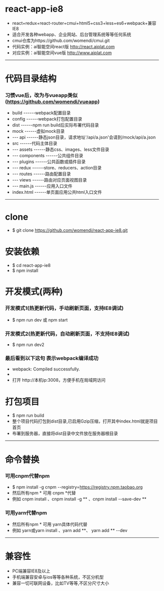# react-app-ie8
 - react+redux+react-router+cmui+html5+css3+less+es6+webpack+兼容IE8
 - 适合开发各种webapp、企业网站、后台管理系统等等任何系统
 - cmui仓库为https://github.com/womendi/cmui.git
 - 代码实例：ai智能空间react版  http://react.aiplat.com
 - 对应实例：ai智能空间vue版  http://www.aiplat.com 

---

# 代码目录结构
### 习惯vue后，改为与vueapp类似(https://github.com/womendi/vueapp)

 - build           ------webpack配置目录
 - config          ------webpack打包配置目录
 - dist            ------npm run build后实际布署代码目录
 - mock            ------虚拟mock目录
 - --- api         ------静态json目录，请求地址'/api/a.json'会请到/mock/api/a.json
 - src             ------代码主体目录
 - --- assets      ------静态css、images、less文件目录
 - --- components  ------公共组件目录
 - --- plugins     ------公共函数或插件目录
 - --- redux       ------store、reducers、action目录
 - --- routes      ------路由配置目录
 - --- views       ------路由对应页面视图目录
 - --- main.js     ------应用入口文件
 - index.html      ------单页面应用公共html入口文件

---

# clone
 - $ git clone https://github.com/womendi/react-app-ie8.git

# 安装依赖
 - $ cd react-app-ie8
 - $ npm install

# 开发模式(两种)

### 开发模式1(热更新代码，手动刷新页面，支持IE8调试)
 - $ npm run dev  或  npm start

### 开发模式2(热更新代码，自动刷新页面，不支持IE8调试)
 - $ npm run dev2

### 最后看到以下这句 表示webpack编译成功
 - webpack: Compiled successfully.
 - 
 - 打开 http://本机ip:3008，方便手机在局域网访问

# 打包项目
 - $ npm run build
 - 整个项目代码打包到dist目录,已启用Gzip压缩，打开其中index.html就是项目 首页
 - 布署到服务器，直接将dist目录中文件放在服务器根目录

---

# 命令替换

### 可用cnpm代替npm
 - $ npm install -g cnpm --registry=https://registry.npm.taobao.org
 - 然后所有npm * 可用 cnpm *代替 
 - 例如 cnpm install 、cnpm install -g ** 、cnpm install --save-dev **

### 可用yarn代替npm
 - 然后所有npm * 可用 yarn具体代码代替 
  - 例如 yarn或yarn install 、yarn add **、 yarn add ** --dev

---

# 兼容性
 - PC端兼容IE8及以上
 - 手机端兼容安卓与ios等等各种系统，不区分机型
 - 兼容一切可联网设备，比如TV等等,不区分尺寸大小